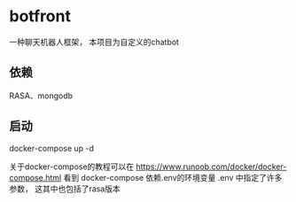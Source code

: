 # botfront  
一种聊天机器人框架， 本项目为自定义的chatbot

## 依赖
RASA、mongodb

## 启动
docker-compose up -d  

关于docker-compose的教程可以在 https://www.runoob.com/docker/docker-compose.html 看到
docker-compose 依赖.env的环境变量
.env 中指定了许多参数， 这其中也包括了rasa版本

